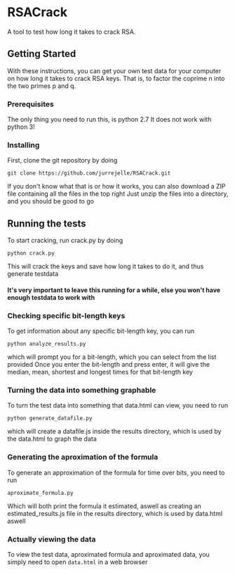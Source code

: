 # RSACrack

A tool to test how long it takes to crack RSA.

## Getting Started

With these instructions, you can get your own test data for your computer on how long it takes to crack RSA keys. That is, to factor the coprime n into the two primes p and q.

### Prerequisites

The only thing you need to run this, is python 2.7
It does not work with python 3!


### Installing

First, clone the git repository by doing

```
git clone https://github.com/jurrejelle/RSACrack.git
```

If you don't know what that is or how it works, you can also download a ZIP file containing all the files in the top right
Just unzip the files into a directory, and you should be good to go

## Running the tests

To start cracking, run crack.py by doing
```
python crack.py
```

This will crack the keys and save how long it takes to do it, and thus generate testdata

#### It's very important to leave this running for a while, else you won't have enough testdata to work with

### Checking specific bit-length keys

To get information about any specific bit-length key, you can run

```
python analyze_results.py
```
which will prompt you for a bit-length, which you can select from the list provided
Once you enter the bit-length and press enter, it will give the median, mean, shortest and longest times for that bit-length key


### Turning the data into something graphable

To turn the test data into something that data.html can view, you need to run
```
python generate_datafile.py
```
which will create a datafile.js inside the results directory, which is used by the data.html to graph the data


### Generating the aproximation of the formula

To generate an approximation of the formula for time over bits, you need to run
```
aproximate_formula.py
```
Which will both print the formula it estimated, aswell as creating an estimated_results.js file in the results directory, which is used by data.html aswell

### Actually viewing the data

To view the test data, aproximated formula and aproximated data, you simply need to open ```data.html``` in a web browser

